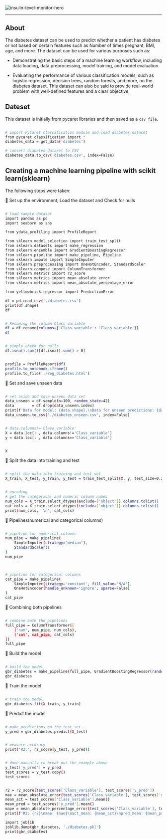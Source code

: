 ![insulin-level-monitor-hero](https://user-images.githubusercontent.com/122539866/233172446-8c0b2dc7-e0fc-4e54-af07-bcfc63ee3374.jpg)

-----


## About

The diabetes dataset can be used to predict whether a patient has diabetes or not based on certain features such as Number of times pregnant, BMI, age, and more. The dataset can be used for various purposes such as:

- Demonstrating the basic steps of a machine learning workflow, including data loading, data preprocessing, model training, and model evaluation.


- Evaluating the performance of various classification models, such as logistic regression, decision trees, random forests, and more, on the diabetes dataset.
This dataset can also be said to provide real-world problem with well-defined features and a clear objective.

## Dateset

This dataset is initially from pycaret libraries and then saved as a `csv file`. 

```bash python

# import PyCaret classification module and load diabetes dataset
from pycaret.classification import *
diabetes_data = get_data('diabetes')

# convert diabetes dataset to CSV
diabetes_data.to_csv('diabetes.csv', index=False)

```

## Creating a machine learning pipeline with scikit learn(sklearn)

The following steps were taken:

🔔 Set up the environment, Load the dataset and Check for nulls


```bash python

# load sample dataset
import pandas as pd
import seaborn as sns

from ydata_profiling import ProfileReport

from sklearn.model_selection import train_test_split
from sklearn.datasets import make_regression
from sklearn.ensemble import GradientBoostingRegressor
from sklearn.pipeline import make_pipeline, Pipeline
from sklearn.impute import SimpleImputer
from sklearn.preprocessing import OneHotEncoder, StandardScaler
from sklearn.compose import ColumnTransformer
from sklearn.metrics import r2_score
from sklearn.metrics import mean_absolute_error
from sklearn.metrics import mean_absolute_percentage_error

from yellowbrick.regressor import PredictionError

df = pd.read_csv('./diabetes.csv')
print(df.shape)
df


# Renaming the column Class variable
df = df.rename(columns={'Class variable': 'Class_variable'})
df


# simple check for nulls
df.isna().sum()[df.isna().sum() > 0]


profile = ProfileReport(df)
profile.to_notebook_iframe()
profile.to_file('./reg_diabetes.html')

```

🔔 Set and save unseen data


```bash python

# set aside and save unseen data set
data_unseen = df.sample(n=100, random_state=42)
data        = df.drop(data_unseen.index)
print(f'Data for model: {data.shape},\nData for unseen predictions: {data_unseen.shape}')
data_unseen.to_csv('./diabetes_unseen.csv', index=False)

```


```bash python

# data.columns!='Class_variable'
X = data.loc[: , data.columns!='Class_variable']
y = data.loc[: , data.columns=='Class_variable']


X
```


🔔 Split the data into training and test

```bash python

# split the data into training and test set
X_train, X_test, y_train, y_test = train_test_split(X, y, test_size=0.2, random_state=42)

```

```bash python

# encoding 
# get the categorical and numeric column names
num_cols = X_train.select_dtypes(exclude=['object']).columns.tolist()
cat_cols = X_train.select_dtypes(include=['object']).columns.tolist()
print(num_cols, '\n', cat_cols)

```

🔔 Pipelines(numerical and categorical columns)

```bash python

# pipeline for numerical columns
num_pipe = make_pipeline(
    SimpleImputer(strategy='median'),
    StandardScaler()
)
num_pipe



# pipeline for categorical columns
cat_pipe = make_pipeline(
    SimpleImputer(strategy='constant', fill_value='N/A'),
    OneHotEncoder(handle_unknown='ignore', sparse=False)
)
cat_pipe

```

🔔 Combining both pipelines

```bash python

# combine both the pipelines
full_pipe = ColumnTransformer([
    ('num', num_pipe, num_cols),
    ('cat', cat_pipe, cat_cols)
])
full_pipe

```

🔔 Build the model

```bash python

# build the model
gbr_diabetes = make_pipeline(full_pipe, GradientBoostingRegressor(random_state=42))
gbr_diabetes

```

🔔 Train the model

```bash python

# train the model
gbr_diabetes.fit(X_train, y_train)

```


🔔 Predict the model

```bash python

# make predictions on the test set
y_pred = gbr_diabetes.predict(X_test)

```


```bash python

# measure accuracy
print('R2:', r2_score(y_test, y_pred))


# done manually to break out the example above
y_test['y_pred'] = y_pred
test_scores = y_test.copy()
test_scores

```

```bash python

r2 = r2_score(test_scores['Class_variable'], test_scores['y_pred'])
mae = mean_absolute_error(test_scores['Class_variable'], test_scores['y_pred'])
mean_act = test_scores['Class_variable'].mean()
mean_pred = test_scores['y_pred'].mean()
mape = mean_absolute_percentage_error(test_scores['Class_variable'], test_scores['y_pred'])
print(f'R2: {r2}\nmae: {mae}\nact_mean: {mean_act}\npred_mean: {mean_pred}\nmape: {mape}')

```

```bash python
import joblib
joblib.dump(gbr_diabetes, './diabetes.pkl')
print(gbr_diabetes)

```




